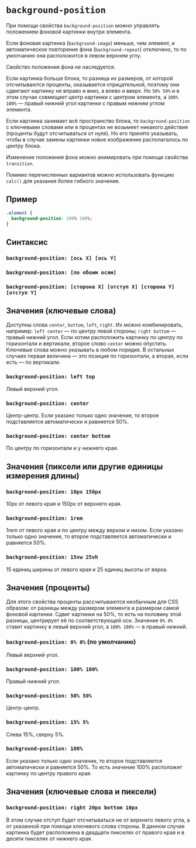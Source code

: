 # `background-position`

При помощи свойства `background-position` можно управлять положением фоновой картинки внутри элемента.

Если фоновая картинка (`background-image`) меньше, чем элемент, и автоматическое повторение фона (`background-repeat`) отключено, то по умолчанию она расположится в левом верхнем углу.

Свойство положения фона не наследуется.

Если картинка больше блока, то разница их размеров, от которой отсчитываются проценты, оказывается отрицательной, поэтому они сдвигают картинку не вправо и вниз, а влево и вверх. Но `50% 50%` и в этом случае совмещает центр картинки с центром элемента, а `100% 100%` — правый нижний угол картинки с правым нижним углом элемента.

Если картинка занимает всё пространство блока, то `background-position` с ключевыми словами или в процентах не возымеет никакого действия (проценты будут отсчитываться от нуля). Но его принято указывать, чтобы в случае замены картинки новое изображение располагалось по центру блока.

Изменение положения фона можно анимировать при помощи свойства `transition`.

Помимо перечисленных вариантов можно использовать функцию `calc()` для указания более гибкого значения.

## Пример

```css
.element {
  background-position: 100% 100%;
}
```

## Синтаксис

### `background-position: [ось X] [ось Y]`

### `background-position: [по обоим осям]`

### `background-position: [сторона X] [отступ X] [сторона Y] [отступ Y]`

## Значения (ключевые слова)

Доступны слова `center`, `bottom`, `left`, `right`. Их можно комбинировать, например: `left center` — по центру левой стороны; `right bottom` — правый нижний угол. Если хотим расположить картинку по центру по горизонтали и вертикали, второе слово `center` можно опустить. Ключевые слова можно указывать в любом порядке. В остальных случаях первая величина — это позиция по горизонтали, а вторая, если есть — по вертикали.

### `background-position: left top`

Левый верхний угол.

### `background-position: center`

Центр-центр. Если указано только одно значение, то второе подставляется автоматически и равняется 50%.

### `background-position: center bottom`

По центру по горизонтали и у нижнего края.

## Значения (пиксели или другие единицы измерения длины)

### `background-position: 10px 150px`

10px от левого края и 150px от верхнего края.

### `background-position: 1rem`

1rem от левого края и по центру между верхом и низом. Если указано только одно значение, то второе подставляется автоматически и равняется 50%.

### `background-position: 15vw 25vh`

15 единиц ширины от левого края и 25 единиц высоты от верха.

## Значения (проценты)

Для этого свойства проценты рассчитываются необычным для CSS образом: от разницы между размером элемента и размером самой фоновой картинки. Сдвиг картинки на 50%, то есть на половину этой разницы, центрирует её по соответствующей оси. Значение `0% 0%` ставит картинку в левый верхний угол, а `100% 100%` — в правый нижний.

### `background-position: 0% 0%` (по умолчанию)

Левый верхний угол.

### `background-position: 100% 100%`

Правый нижний угол.

### `background-position: 50% 50%`

Центр-центр.

### `background-position: 15% 5%`

Слева 15%, сверху 5%.

### `background-position: 100%`

Если указано только одно значение, то второе подставляется автоматически и равняется 50%. То есть значение 100% расположит картинку по центру правого края.

## Значения (ключевые слова и пиксели)

### `background-position: right 20px bottom 10px`

В этом случае отступ будет отсчитываться не от верхнего левого угла, а от указанной при помощи ключевого слова стороны. В данном случае картинка будет расположена в двадцати пикселях от правого края и в десяти пикселях от нижнего края.
